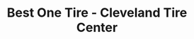 ---
title: "Best One Tire - Cleveland Tire Center"
url: /cleveland/best-one-tire-cleveland-tire-center/
shop: tyres
---